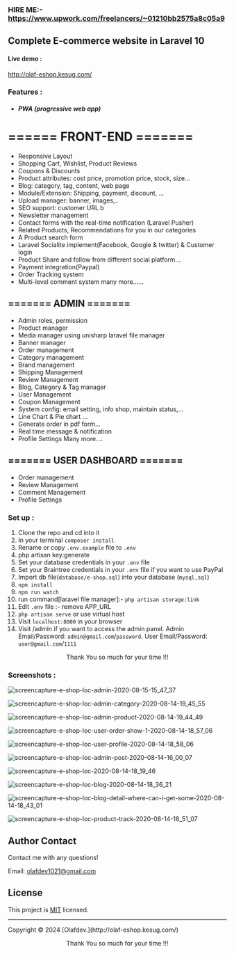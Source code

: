 ### HIRE ME:- https://www.upwork.com/freelancers/~01210bb2575a8c05a9

## Complete E-commerce website in  Laravel 10


#### Live demo :
http://olaf-eshop.kesug.com/

### Features :
- ##### PWA (progressive web app)
# ====== FRONT-END =======

- Responsive Layout
- Shopping Cart, Wishlist, Product Reviews
- Coupons & Discounts
- Product attributes: cost price, promotion price, stock, size...
- Blog: category, tag, content, web page 
- Module/Extension: Shipping, payment, discount, ...
- Upload manager: banner, images,..
- SEO support: customer URL b
- Newsletter management
- Contact forms with the real-time notification (Laravel Pusher)
- Related Products, Recommendations for you in our categories
- A Product search form
- Laravel Socialite implement(Facebook, Google & twitter) & Customer login
- Product Share and follow from different social platform...
- Payment integration(Paypal)
- Order Tracking system
- Multi-level comment system
many more......

## ======= ADMIN =======

- Admin roles, permission
- Product manager
- Media manager using unisharp laravel file manager
- Banner manager
- Order management
- Category management
- Brand management
- Shipping Management
- Review Management
- Blog, Category & Tag manager
- User Management
- Coupon Management
- System config: email setting, info shop, maintain status,...
- Line Chart & Pie chart ...
- Generate order in pdf form...
- Real time message & notification
- Profile Settings
Many more....


## ======= USER DASHBOARD =======


- Order management
- Review Management
- Comment Management
- Profile Settings

### Set up :

1. Clone the repo and cd into it
2. In your terminal ```composer install```
3. Rename or copy ```.env.example``` file to ``.env``
4. php artisan key:generate
5. Set your database credentials in your ```.env``` file
6. Set your Braintree credentials in your ```.env``` file if you want to use PayPal
7. Import db file(```database/e-shop.sql```) into your database (```mysql,sql```)
8. ```npm install```
9. ```npm run watch```
10. run command[laravel file manager]:-  ```php artisan storage:link```
11. Edit ```.env``` file :- remove APP_URL
10. ```php artisan serve``` or use virtual host
11. Visit ```localhost:8000``` in your browser
12. Visit /admin if you want to access the admin panel. Admin Email/Password: ```admin@gmail.com```/```password```. User Email/Password: ```user@gmail.com```/```1111```

<p style="text-align:center">Thank You so much for your time !!!</p>


### Screenshots :
![screencapture-e-shop-loc-admin-2020-08-15-15_47_37](https://user-images.githubusercontent.com/29488275/90719413-13b82200-e2d4-11ea-8ca0-f0e5551c4c9d.png)

![screencapture-e-shop-loc-admin-category-2020-08-14-19_45_55](https://user-images.githubusercontent.com/29488275/90719470-3813fe80-e2d4-11ea-8f63-e6001855a945.png)

![screencapture-e-shop-loc-admin-product-2020-08-14-19_44_49](https://user-images.githubusercontent.com/29488275/90719534-61348f00-e2d4-11ea-8a81-409daee0ad94.png)

![screencapture-e-shop-loc-user-order-show-1-2020-08-14-18_57_06](https://user-images.githubusercontent.com/29488275/90719557-71e50500-e2d4-11ea-97cf-befb1d525643.png)

![screencapture-e-shop-loc-user-profile-2020-08-14-18_58_06](https://user-images.githubusercontent.com/29488275/90719563-7a3d4000-e2d4-11ea-9e6a-56caac13b146.png)

![screencapture-e-shop-loc-admin-post-2020-08-14-16_00_07](https://user-images.githubusercontent.com/29488275/90719572-81644e00-e2d4-11ea-9fe5-3325ab427f88.png)

![screencapture-e-shop-loc-2020-08-14-18_19_46](https://user-images.githubusercontent.com/29488275/90719631-a1940d00-e2d4-11ea-89a3-eb36960d687d.png)

![screencapture-e-shop-loc-blog-2020-08-14-18_36_21](https://user-images.githubusercontent.com/29488275/90719648-a8228480-e2d4-11ea-9c57-5ed7aef50e26.png)

![screencapture-e-shop-loc-blog-detail-where-can-i-get-some-2020-08-14-18_43_01](https://user-images.githubusercontent.com/29488275/90719658-ace73880-e2d4-11ea-9cb2-13f2b3b0c4d2.png)

![screencapture-e-shop-loc-product-track-2020-08-14-18_51_07](https://user-images.githubusercontent.com/29488275/90719682-bbcdeb00-e2d4-11ea-8e4e-7d6bfab1c421.png)


 ## Author Contact
  Contact me with any questions!<br>

  Email: olafdev1021@gmail.com

  ## License
  This project is [MIT](https://choosealicense.com/licenses/mit/) licensed.<br />
<hr>
  Copyright © 2024 [Olafdev.](http://olaf-eshop.kesug.com/)
  
<p style="text-align:center">Thank You so much for your time !!!</p>
